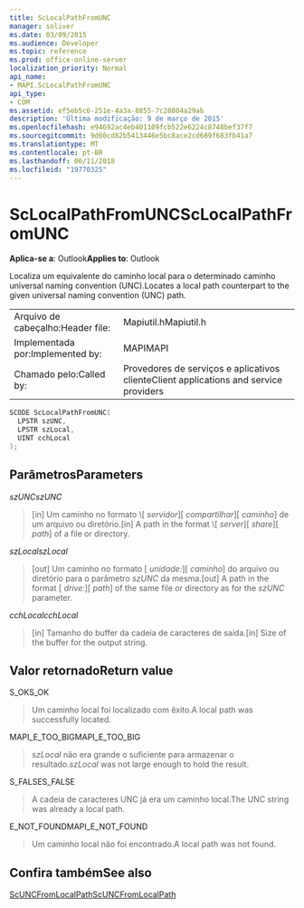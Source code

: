 ```yaml
---
title: ScLocalPathFromUNC
manager: soliver
ms.date: 03/09/2015
ms.audience: Developer
ms.topic: reference
ms.prod: office-online-server
localization_priority: Normal
api_name:
- MAPI.ScLocalPathFromUNC
api_type:
- COM
ms.assetid: ef5eb5c6-251e-4a3a-8855-7c28804a29ab
description: 'Última modificação: 9 de março de 2015'
ms.openlocfilehash: e94692ac4eb401109fcb522e6224c8748bef37f7
ms.sourcegitcommit: 9d60cd82b5413446e5bc8ace2cd689f683fb41a7
ms.translationtype: MT
ms.contentlocale: pt-BR
ms.lasthandoff: 06/11/2018
ms.locfileid: "19770325"
---
```

# <a name="sclocalpathfromunc"></a><span data-ttu-id="b7eab-103">ScLocalPathFromUNC</span><span class="sxs-lookup"><span data-stu-id="b7eab-103">ScLocalPathFromUNC</span></span>

  
  
<span data-ttu-id="b7eab-104">**Aplica-se a**: Outlook</span><span class="sxs-lookup"><span data-stu-id="b7eab-104">**Applies to**: Outlook</span></span> 
  
<span data-ttu-id="b7eab-105">Localiza um equivalente do caminho local para o determinado caminho universal naming convention (UNC).</span><span class="sxs-lookup"><span data-stu-id="b7eab-105">Locates a local path counterpart to the given universal naming convention (UNC) path.</span></span> 
  
|||
|:-----|:-----|
|<span data-ttu-id="b7eab-106">Arquivo de cabeçalho:</span><span class="sxs-lookup"><span data-stu-id="b7eab-106">Header file:</span></span>  <br/> |<span data-ttu-id="b7eab-107">Mapiutil.h</span><span class="sxs-lookup"><span data-stu-id="b7eab-107">Mapiutil.h</span></span>  <br/> |
|<span data-ttu-id="b7eab-108">Implementada por:</span><span class="sxs-lookup"><span data-stu-id="b7eab-108">Implemented by:</span></span>  <br/> |<span data-ttu-id="b7eab-109">MAPI</span><span class="sxs-lookup"><span data-stu-id="b7eab-109">MAPI</span></span>  <br/> |
|<span data-ttu-id="b7eab-110">Chamado pelo:</span><span class="sxs-lookup"><span data-stu-id="b7eab-110">Called by:</span></span>  <br/> |<span data-ttu-id="b7eab-111">Provedores de serviços e aplicativos cliente</span><span class="sxs-lookup"><span data-stu-id="b7eab-111">Client applications and service providers</span></span>  <br/> |
   
```cpp
SCODE ScLocalPathFromUNC(
  LPSTR szUNC,
  LPSTR szLocal,
  UINT cchLocal
);
```

## <a name="parameters"></a><span data-ttu-id="b7eab-112">Parâmetros</span><span class="sxs-lookup"><span data-stu-id="b7eab-112">Parameters</span></span>

 <span data-ttu-id="b7eab-113">_szUNC_</span><span class="sxs-lookup"><span data-stu-id="b7eab-113">_szUNC_</span></span>
  
> <span data-ttu-id="b7eab-114">[in] Um caminho no formato \\[ _servidor_]\[ _compartilhar_]\[ _caminho_] de um arquivo ou diretório.</span><span class="sxs-lookup"><span data-stu-id="b7eab-114">[in] A path in the format \\[ _server_]\[ _share_]\[ _path_] of a file or directory.</span></span>
    
 <span data-ttu-id="b7eab-115">_szLocal_</span><span class="sxs-lookup"><span data-stu-id="b7eab-115">_szLocal_</span></span>
  
> <span data-ttu-id="b7eab-116">[out] Um caminho no formato [ _unidade:_]\[ _caminho_] do arquivo ou diretório para o parâmetro _szUNC_ da mesma.</span><span class="sxs-lookup"><span data-stu-id="b7eab-116">[out] A path in the format [ _drive:_]\[ _path_] of the same file or directory as for the  _szUNC_ parameter.</span></span> 
    
 <span data-ttu-id="b7eab-117">_cchLocal_</span><span class="sxs-lookup"><span data-stu-id="b7eab-117">_cchLocal_</span></span>
  
> <span data-ttu-id="b7eab-118">[in] Tamanho do buffer da cadeia de caracteres de saída.</span><span class="sxs-lookup"><span data-stu-id="b7eab-118">[in] Size of the buffer for the output string.</span></span>
    
## <a name="return-value"></a><span data-ttu-id="b7eab-119">Valor retornado</span><span class="sxs-lookup"><span data-stu-id="b7eab-119">Return value</span></span>

<span data-ttu-id="b7eab-120">S_OK</span><span class="sxs-lookup"><span data-stu-id="b7eab-120">S_OK</span></span>
  
> <span data-ttu-id="b7eab-121">Um caminho local foi localizado com êxito.</span><span class="sxs-lookup"><span data-stu-id="b7eab-121">A local path was successfully located.</span></span>
    
<span data-ttu-id="b7eab-122">MAPI_E_TOO_BIG</span><span class="sxs-lookup"><span data-stu-id="b7eab-122">MAPI_E_TOO_BIG</span></span>
  
>  <span data-ttu-id="b7eab-123">_szLocal_ não era grande o suficiente para armazenar o resultado.</span><span class="sxs-lookup"><span data-stu-id="b7eab-123">_szLocal_ was not large enough to hold the result.</span></span> 
    
<span data-ttu-id="b7eab-124">S_FALSE</span><span class="sxs-lookup"><span data-stu-id="b7eab-124">S_FALSE</span></span>
  
> <span data-ttu-id="b7eab-125">A cadeia de caracteres UNC já era um caminho local.</span><span class="sxs-lookup"><span data-stu-id="b7eab-125">The UNC string was already a local path.</span></span>
    
<span data-ttu-id="b7eab-126">E_NOT_FOUND</span><span class="sxs-lookup"><span data-stu-id="b7eab-126">MAPI_E_NOT_FOUND</span></span>
  
> <span data-ttu-id="b7eab-127">Um caminho local não foi encontrado.</span><span class="sxs-lookup"><span data-stu-id="b7eab-127">A local path was not found.</span></span>
    
## <a name="see-also"></a><span data-ttu-id="b7eab-128">Confira também</span><span class="sxs-lookup"><span data-stu-id="b7eab-128">See also</span></span>



[<span data-ttu-id="b7eab-129">ScUNCFromLocalPath</span><span class="sxs-lookup"><span data-stu-id="b7eab-129">ScUNCFromLocalPath</span></span>](scuncfromlocalpath.md)

